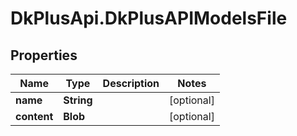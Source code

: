 # DkPlusApi.DkPlusAPIModelsFile

## Properties
Name | Type | Description | Notes
------------ | ------------- | ------------- | -------------
**name** | **String** |  | [optional] 
**content** | **Blob** |  | [optional] 


